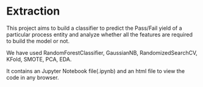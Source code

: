 # Extraction
This project aims to build a classifier to predict the Pass/Fail yield of a particular process entity and analyze whether all the features are required to build the model or not.

We have used RandomForestClassifier, GaussianNB, RandomizedSearchCV, KFold, SMOTE, PCA, EDA.

It contains an Jupyter Notebook file(.ipynb) and an html file to view the code in any browser.
